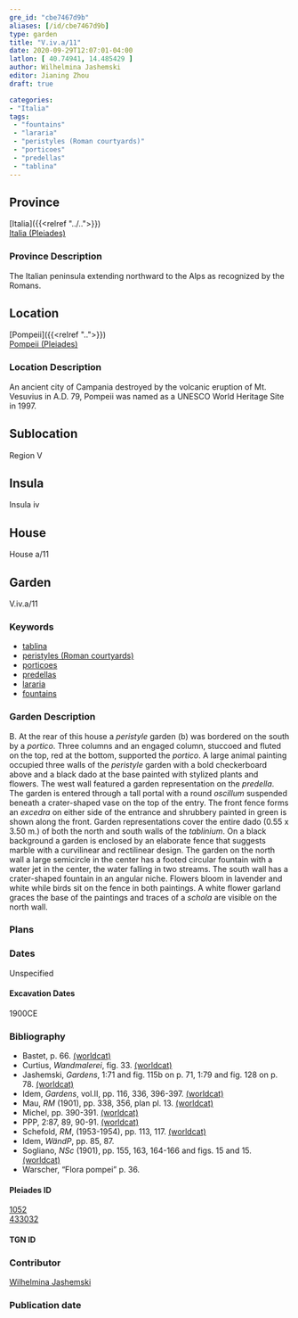 ```yaml
---
gre_id: "cbe7467d9b"
aliases: [/id/cbe7467d9b]
type: garden
title: "V.iv.a/11"
date: 2020-09-29T12:07:01-04:00
latlon: [ 40.74941, 14.485429 ]
author: Wilhelmina Jashemski
editor: Jianing Zhou
draft: true

categories:
- "Italia"
tags:
 - "fountains"
 - "lararia"
 - "peristyles (Roman courtyards)"
 - "porticoes"
 - "predellas"
 - "tablina"
---
```


## Province
[Italia]({{<relref "../..">}}) \
[Italia (Pleiades)](https://pleiades.stoa.org/places/1052)

### Province Description
<!-- DESCRIPTION -->
The Italian peninsula extending northward to the Alps as recognized by the Romans.


## Location
[Pompeii]({{<relref "..">}}) \
[Pompeii (Pleiades)](https://pleiades.stoa.org/places/433032)

<!--### Location Description-->
### Location Description
An ancient city of Campania destroyed by the volcanic eruption of Mt. Vesuvius in A.D. 79, Pompeii was named as a UNESCO World Heritage Site in 1997.

<!-- LEAVE THIS BLANK FOR NOW -->

## Sublocation
Region V


## Insula
Insula iv


## House
House a/11

## Garden
V.iv.a/11

### Keywords
- [tablina](http://vocab.getty.edu/page/aat/300004180)
- [peristyles (Roman courtyards)](http://vocab.getty.edu/page/aat/300080971)
- [porticoes](http://vocab.getty.edu/page/aat/300004145)
- [predellas](http://vocab.getty.edu/page/aat/300003745)
- [lararia](http://vocab.getty.edu/page/aat/300400600)  
- [fountains](http://vocab.getty.edu/page/aat/300006179)


### Garden Description
B. At the rear of this house a *peristyle* garden (b) was bordered on the south by a *portico*. Three columns and an engaged column, stuccoed and fluted on the top, red at the bottom, supported the *portico*. A large animal painting occupied three walls of the *peristyle* garden with a bold checkerboard above and a black dado at the base painted with stylized plants and flowers. The west wall featured a garden representation on the *predella*. The garden is entered through a tall portal with a round *oscillum* suspended beneath a crater-shaped vase on the top of the entry. The front fence forms an *excedra* on either side of the entrance and shrubbery painted in green is shown along the front. Garden representations cover the entire dado (0.55 x 3.50 m.) of both the north and south walls of the *tablinium*. On a black background a garden is enclosed by an elaborate fence that suggests marble with a curvilinear and rectilinear design. The garden on the north wall a large semicircle in the center has a footed circular fountain with a water jet in the center, the water falling in two streams.  The south wall has a crater-shaped fountain in an angular niche. Flowers bloom in lavender and white while birds sit on the fence in both paintings. A white flower garland graces the base of the paintings and traces of a *schola* are visible on the north wall.

### Plans

<!--{{< image src="Euro_GaAq_Montreal_Villa de Séviac.png" alt="Topographic plan of the Villa de Séviac, a grand villa with a main structure around a vast peristyle, with exterior façade galleries and baths adjacent to a second courtyard to the south." title="Fig. 1: Topographic Plan of the Villa de Séviac, drawing by M. -P. R., based on the the 1/25000e map of the IGN." >}}
-->

<!--### Images-->


### Dates
Unspecified

#### Excavation Dates
1900CE

### Bibliography
* Bastet, p. 66. [(worldcat)](http://www.worldcat.org/oclc/174883177)
* Curtius, *Wandmalerei*, fig. 33. [(worldcat)](http://www.worldcat.org/oclc/494624256)
* Jashemski, *Gardens*, 1:71 and fig. 115b on p. 71, 1:79 and fig. 128 on p. 78. [(worldcat)](http://www.worldcat.org/oclc/1029851777)
* Idem, *Gardens*, vol.II, pp. 116, 336, 396-397. [(worldcat)](http://www.worldcat.org/oclc/921816405)
* Mau, *RM* (1901), pp. 338, 356, plan pl. 13. [(worldcat)](http://www.worldcat.org/oclc/1189330863)
* Michel, pp. 390-391. [(worldcat)](http://www.worldcat.org/oclc/1088872231)
* PPP, 2:87, 89, 90-91. [(worldcat)](http://www.worldcat.org/oclc/13334913)
* Schefold, *RM*, (1953-1954), pp. 113, 117. [(worldcat)](http://www.worldcat.org/oclc/1100462668)
* Idem, *WändP*, pp. 85, 87.
* Sogliano, *NSc* (1901), pp. 155, 163, 164-166 and figs. 15 and 15. [(worldcat)](http://www.worldcat.org/oclc/1091982220)
* Warscher, “Flora pompei” p. 36.


<!--#### Periodo ID-->

<!-- [PERIODO_ID](https://pleiades.stoa.org/places/PLEIADES_ID) -->

#### Pleiades ID
[1052](https://pleiades.stoa.org/places/1052) \
[433032](https://pleiades.stoa.org/places/433032)

#### TGN ID


### Contributor
[Wilhelmina Jashemski](https://lib.guides.umd.edu/c.php?g=326514&p=2193250)

### Publication date


<!--### Related articles-->

<!-- Links to other related articles. Leave blank for now -->
